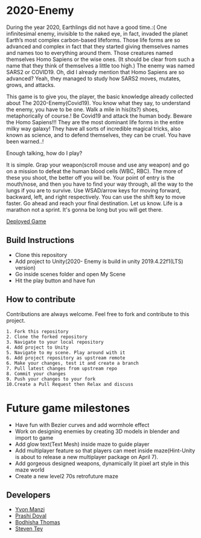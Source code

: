 # 2020-Enemy
During the year 2020, Earthlings did not have a good time.:( One infinitesimal enemy, invisible to the naked eye, in fact, invaded the planet Earth’s most complex carbon-based lifeforms. Those life forms are so advanced and complex in fact that they started giving themselves names and names too to everything around them. Those creatures named themselves Homo Sapiens or the wise ones. (It should be clear from such a name that they think of themselves a little too high.) The enemy was named SARS2 or COVID19. Oh, did I already mention that Homo Sapiens are so advanced? Yeah, they managed to study how SARS2 moves, mutates, grows, and attacks. 

This game is to give you, the player, the basic knowledge already collected about The 2020-Enemy(Covid19). You know what they say, to understand the enemy, you have to be one. Walk a mile in his(its?) shoes, metaphorically of course.! Be Covid19 and attack the human body. Beware the Homo Sapiens!!! They are the most dominant life forms in the entire milky way galaxy! They have all sorts of incredible magical tricks, also known as science, and to defend themselves, they can be cruel. You have been warned..! 

Enough talking, how do I play?

It is simple. Grap your weapon(scroll mouse and use any weapon) and go on a mission to defeat the human blood cells (WBC, RBC). The more of these you shoot, the better off you will be. Your point of entry is the mouth/nose, and then you have to find your way through, all the way to the lungs if you are to survive. Use WSAD/arrow keys for moving forward, backward, left, and right respectively. You can use the shift key to move faster. Go ahead and reach your final destination. Let us know. Life is a marathon not a sprint. It's gonna be long but you will get there. 

[Deployed Game](https://yvon.itch.io/the-2020-enemy)


## Build Instructions

- Clone this repository 
- Add project to Unity(2020- Enemy is build in unity 2019.4.22f1(LTS) version) 
- Go inside scenes folder and open My Scene
- Hit the play button and have fun

## How to contribute

Contributions are always welcome. Feel free to fork and contribute to this project.

```
1. Fork this repository
2. Clone the forked repository
3. Navigate to your local repository
4. Add project to Unity
5. Navigate to my scene. Play around with it
6. Add project repository as upstream remote
6. Make your changes, test it and create a branch 
7. Pull latest changes from upstream repo
8. Commit your changes
9. Push your changes to your fork
10.Create a Pull Request then Relax and discuss
```

# Future game milestones

- Have fun with Bezier curves and add wormhole effect
- Work on designing enemies by creating 3D models in blender and import to game
- Add glow text(Text Mesh) inside maze to guide player
- Add multiplayer feature so that players can meet inside maze(Hint-Unity is about to release a new multiplayer package on April 7).
- Add gorgeous designed weapons, dynamically lit pixel art style in this maze world
- Create a new level2 70s retrofuture maze


## Developers

* [Yvon Manzi](https://github.com/yvonmanzi)
* [Prashi Doval](https://github.com/prashi23)
* [Bodhisha Thomas](https://github.com/bodhisha)
* [Steven Tey](https://github.com/steven-tey)

